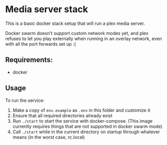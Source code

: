 # Media server stack

This is a basic docker stack setup that will run a plex media server.

Docker swarm doesn't support custom network modes yet, and plex refuses to let you play externally when running in an overlay network, even with all the port forwards set up :(

## Requirements:
* docker

## Usage

To run the service:

1. Make a copy of `env.example` as `.env` in this folder and customize it
2. Ensure that all required directories already exist
3. Run `./start` to start the service with docker-compose. (This image currently requires things that are not supported in docker swarm mode)
4. Call `./start` while in the current directory on startup through whatever means (in the worst case, rc.local)
